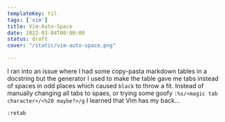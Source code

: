 ```yaml
---
templateKey: til
tags: ['vim']
title: Vim-Auto-Space
date: 2022-03-04T00:00:00
status: draft
cover: "/static/vim-auto-space.png"

---
```


I ran into an issue where I had some copy-pasta markdown tables in a docstring but the generator I used to make the table gave me tabs instead of spaces in odd places which caused `black` to throw a fit.
Instead of manually changing all tabs to spaes, or trying some goofy `:%s/<magic tab character>/<%20 maybe?>/g` I learned that Vim has my back...

```
:retab
```
